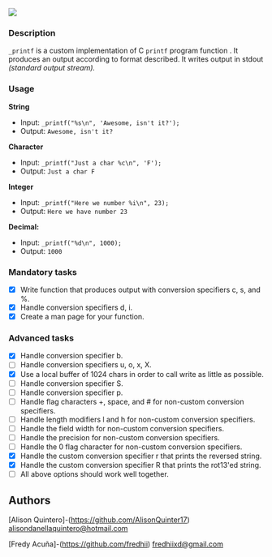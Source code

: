 ![](https://i.imgur.com/XrZ9Iub.png)

### Description
`_printf` is a custom implementation of  C `printf` program function . It produces an output according to format described. It writes output in stdout *(standard output stream).*

### Usage
**String**
* Input: `_printf("%s\n", 'Awesome, isn't it?');`
* Output: `Awesome, isn't it?`

**Character**
* Input: `_printf("Just a char %c\n", 'F');`
* Output: `Just a char F`

**Integer**
* Input: `_printf("Here we number %i\n", 23);`
* Output: `Here we have number 23`

**Decimal:**
* Input: `_printf("%d\n", 1000);`
* Output:  `1000`

### Mandatory tasks

- [X] Write function that produces output with conversion specifiers c, s, and %.
- [X] Handle conversion specifiers d, i.
- [X] Create a man page for your function.

### Advanced tasks

- [X] Handle conversion specifier b.
- [ ] Handle conversion specifiers u, o, x, X.
- [X] Use a local buffer of 1024 chars in order to call write as little as possible.
- [ ] Handle conversion specifier S.
- [ ] Handle conversion specifier p.
- [ ] Handle flag characters +, space, and # for non-custom conversion specifiers.
- [ ] Handle length modifiers l and h for non-custom conversion specifiers.
- [ ] Handle the field width for non-custom conversion specifiers.
- [ ] Handle the precision for non-custom conversion specifiers.
- [ ] Handle the 0 flag character for non-custom conversion specifiers.
- [X] Handle the custom conversion specifier r that prints the reversed string.
- [X] Handle the custom conversion specifier R that prints the rot13'ed string.
- [ ] All above options should work well together.

## Authors
[Alison Quintero]-(https://github.com/AlisonQuinter17) <alisondanellaquintero@hotmail.com>

[Fredy Acuña]-(https://github.com/fredhii) <fredhiixd@gmail.com>